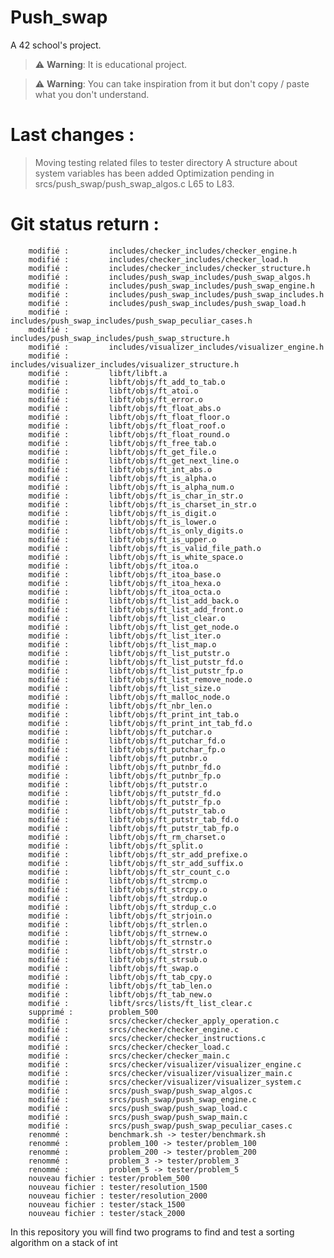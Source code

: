 # Push_swap
A 42 school's project. 

> :warning: **Warning**: It is educational project.

> :warning: **Warning**: You can take inspiration from it but don't copy / paste what you don't understand.

# Last changes :
> Moving testing related files to tester directory
> A structure about system variables has been added
> Optimization pending in srcs/push_swap/push_swap_algos.c L65 to L83. 


# Git status return :
        modifié :         includes/checker_includes/checker_engine.h
        modifié :         includes/checker_includes/checker_load.h
        modifié :         includes/checker_includes/checker_structure.h
        modifié :         includes/push_swap_includes/push_swap_algos.h
        modifié :         includes/push_swap_includes/push_swap_engine.h
        modifié :         includes/push_swap_includes/push_swap_includes.h
        modifié :         includes/push_swap_includes/push_swap_load.h
        modifié :         includes/push_swap_includes/push_swap_peculiar_cases.h
        modifié :         includes/push_swap_includes/push_swap_structure.h
        modifié :         includes/visualizer_includes/visualizer_engine.h
        modifié :         includes/visualizer_includes/visualizer_structure.h
        modifié :         libft/libft.a
        modifié :         libft/objs/ft_add_to_tab.o
        modifié :         libft/objs/ft_atoi.o
        modifié :         libft/objs/ft_error.o
        modifié :         libft/objs/ft_float_abs.o
        modifié :         libft/objs/ft_float_floor.o
        modifié :         libft/objs/ft_float_roof.o
        modifié :         libft/objs/ft_float_round.o
        modifié :         libft/objs/ft_free_tab.o
        modifié :         libft/objs/ft_get_file.o
        modifié :         libft/objs/ft_get_next_line.o
        modifié :         libft/objs/ft_int_abs.o
        modifié :         libft/objs/ft_is_alpha.o
        modifié :         libft/objs/ft_is_alpha_num.o
        modifié :         libft/objs/ft_is_char_in_str.o
        modifié :         libft/objs/ft_is_charset_in_str.o
        modifié :         libft/objs/ft_is_digit.o
        modifié :         libft/objs/ft_is_lower.o
        modifié :         libft/objs/ft_is_only_digits.o
        modifié :         libft/objs/ft_is_upper.o
        modifié :         libft/objs/ft_is_valid_file_path.o
        modifié :         libft/objs/ft_is_white_space.o
        modifié :         libft/objs/ft_itoa.o
        modifié :         libft/objs/ft_itoa_base.o
        modifié :         libft/objs/ft_itoa_hexa.o
        modifié :         libft/objs/ft_itoa_octa.o
        modifié :         libft/objs/ft_list_add_back.o
        modifié :         libft/objs/ft_list_add_front.o
        modifié :         libft/objs/ft_list_clear.o
        modifié :         libft/objs/ft_list_get_node.o
        modifié :         libft/objs/ft_list_iter.o
        modifié :         libft/objs/ft_list_map.o
        modifié :         libft/objs/ft_list_putstr.o
        modifié :         libft/objs/ft_list_putstr_fd.o
        modifié :         libft/objs/ft_list_putstr_fp.o
        modifié :         libft/objs/ft_list_remove_node.o
        modifié :         libft/objs/ft_list_size.o
        modifié :         libft/objs/ft_malloc_node.o
        modifié :         libft/objs/ft_nbr_len.o
        modifié :         libft/objs/ft_print_int_tab.o
        modifié :         libft/objs/ft_print_int_tab_fd.o
        modifié :         libft/objs/ft_putchar.o
        modifié :         libft/objs/ft_putchar_fd.o
        modifié :         libft/objs/ft_putchar_fp.o
        modifié :         libft/objs/ft_putnbr.o
        modifié :         libft/objs/ft_putnbr_fd.o
        modifié :         libft/objs/ft_putnbr_fp.o
        modifié :         libft/objs/ft_putstr.o
        modifié :         libft/objs/ft_putstr_fd.o
        modifié :         libft/objs/ft_putstr_fp.o
        modifié :         libft/objs/ft_putstr_tab.o
        modifié :         libft/objs/ft_putstr_tab_fd.o
        modifié :         libft/objs/ft_putstr_tab_fp.o
        modifié :         libft/objs/ft_rm_charset.o
        modifié :         libft/objs/ft_split.o
        modifié :         libft/objs/ft_str_add_prefixe.o
        modifié :         libft/objs/ft_str_add_suffix.o
        modifié :         libft/objs/ft_str_count_c.o
        modifié :         libft/objs/ft_strcmp.o
        modifié :         libft/objs/ft_strcpy.o
        modifié :         libft/objs/ft_strdup.o
        modifié :         libft/objs/ft_strdup_c.o
        modifié :         libft/objs/ft_strjoin.o
        modifié :         libft/objs/ft_strlen.o
        modifié :         libft/objs/ft_strnew.o
        modifié :         libft/objs/ft_strnstr.o
        modifié :         libft/objs/ft_strstr.o
        modifié :         libft/objs/ft_strsub.o
        modifié :         libft/objs/ft_swap.o
        modifié :         libft/objs/ft_tab_cpy.o
        modifié :         libft/objs/ft_tab_len.o
        modifié :         libft/objs/ft_tab_new.o
        modifié :         libft/srcs/lists/ft_list_clear.c
        supprimé :        problem_500
        modifié :         srcs/checker/checker_apply_operation.c
        modifié :         srcs/checker/checker_engine.c
        modifié :         srcs/checker/checker_instructions.c
        modifié :         srcs/checker/checker_load.c
        modifié :         srcs/checker/checker_main.c
        modifié :         srcs/checker/visualizer/visualizer_engine.c
        modifié :         srcs/checker/visualizer/visualizer_main.c
        modifié :         srcs/checker/visualizer/visualizer_system.c
        modifié :         srcs/push_swap/push_swap_algos.c
        modifié :         srcs/push_swap/push_swap_engine.c
        modifié :         srcs/push_swap/push_swap_load.c
        modifié :         srcs/push_swap/push_swap_main.c
        modifié :         srcs/push_swap/push_swap_peculiar_cases.c
        renommé :         benchmark.sh -> tester/benchmark.sh
        renommé :         problem_100 -> tester/problem_100
        renommé :         problem_200 -> tester/problem_200
        renommé :         problem_3 -> tester/problem_3
        renommé :         problem_5 -> tester/problem_5
        nouveau fichier : tester/problem_500
        nouveau fichier : tester/resolution_1500
        nouveau fichier : tester/resolution_2000
        nouveau fichier : tester/stack_1500
        nouveau fichier : tester/stack_2000

In this repository you will find two programs to find and test a sorting algorithm on a stack of int
